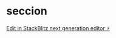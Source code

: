 # seccion

[Edit in StackBlitz next generation editor ⚡️](https://stackblitz.com/~/github.com/paco458/seccion)